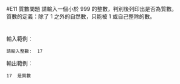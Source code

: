 #E11 質數問題
請輸入一個小於 999 的整數，判別後列印出是否為質數。<br>
質數的定義：除了 1 之外的自然數，只能被 1 或自己整除的數。
#
輸入範例： 
```
請輸入整數:	17
```
輸出範例：
```
17  是質數
```
